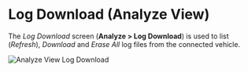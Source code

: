 # Log Download (Analyze View)

The *Log Download* screen (**Analyze > Log Download**) is used to list (*Refresh*), *Download* and *Erase All* log files from the connected vehicle.

![Analyze View Log Download](../../images/analyze/log_download.jpg)